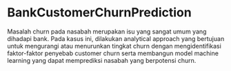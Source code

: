 # BankCustomerChurnPrediction
Masalah churn pada nasabah merupakan isu yang sangat umum yang dihadapi bank. Pada kasus ini, dilakukan analytical approach yang bertujuan untuk mengurangi atau menurunkan tingkat churn dengan mengidentifikasi faktor-faktor penyebab customer churn serta membangun model machine learning yang dapat memprediksi nasabah yang berpotensi churn.
